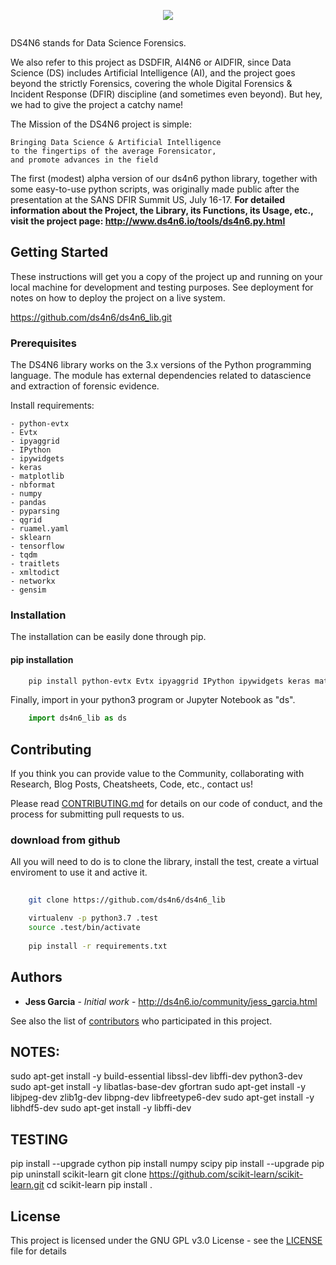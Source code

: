 <!-- PROJECT LOGO -->

<p align="center">
  <a href="http://www.ds4n6.io">
    <img src="http://www.ds4n6.io/images/DS4N6.jpg">
  </a>
</p>

<a href="http://www.ds4n6.io" title=""><img src="http://ds4n6.io/images/logo-s.png" alt="" /></a>

DS4N6 stands for Data Science Forensics.

We also refer to this project as DSDFIR, AI4N6 or AIDFIR, since Data Science (DS) includes Artificial Intelligence (AI), and the project goes beyond the strictly Forensics, covering the whole Digital Forensics & Incident Response (DFIR) discipline (and sometimes even beyond). But hey, we had to give the project a catchy name!

The Mission of the DS4N6 project is simple:

```
Bringing Data Science & Artificial Intelligence
to the fingertips of the average Forensicator,
and promote advances in the field
```

The first (modest) alpha version of our ds4n6 python library, together with some easy-to-use python scripts, was originally made public after the presentation at the SANS DFIR Summit US, July 16-17.
**For detailed information about the Project, the Library, its Functions, its Usage, etc., visit the project page: http://www.ds4n6.io/tools/ds4n6.py.html**

## Getting Started

These instructions will get you a copy of the project up and running on your local machine for development and testing purposes. See deployment for notes on how to deploy the project on a live system.

https://github.com/ds4n6/ds4n6_lib.git

### Prerequisites

The DS4N6 library works on the 3.x versions of the Python programming language. The module has external dependencies related to datascience and extraction of forensic evidence.

Install requirements:

    - python-evtx
    - Evtx
    - ipyaggrid
    - IPython
    - ipywidgets
    - keras
    - matplotlib
    - nbformat
    - numpy
    - pandas
    - pyparsing
    - qgrid
    - ruamel.yaml
    - sklearn
    - tensorflow
    - tqdm
    - traitlets
    - xmltodict
    - networkx
    - gensim

### Installation

The installation can be easily done through pip.

#### pip installation

```sh
    pip install python-evtx Evtx ipyaggrid IPython ipywidgets keras matplotlib nbformat numpy pandas pyparsing qgrid ruamel.yaml sklearn tensorflow tqdm traitlets xmltodict ds4n6-lib
```

Finally, import in your python3 program or Jupyter Notebook as "ds".

```python
    import ds4n6_lib as ds
```

## Contributing

If you think you can provide value to the Community, collaborating with Research, Blog Posts, Cheatsheets, Code, etc., contact us!

Please read [CONTRIBUTING.md](https://gist.github.com/PurpleBooth/b24679402957c63ec426) for details on our code of conduct, and the process for submitting pull requests to us.

### download from github

All you will need to do is to clone the library, install the test, create a virtual enviroment to use it and active it.

```sh
    
    git clone https://github.com/ds4n6/ds4n6_lib    

    virtualenv -p python3.7 .test
    source .test/bin/activate
    
    pip install -r requirements.txt 
```

## Authors

* **Jess Garcia** - *Initial work* - http://ds4n6.io/community/jess_garcia.html

See also the list of [contributors](http://ds4n6.io/community.html) who participated in this project.


## NOTES:
sudo apt-get install -y build-essential libssl-dev libffi-dev python3-dev
sudo apt-get install -y libatlas-base-dev gfortran
sudo apt-get install -y libjpeg-dev zlib1g-dev libpng-dev libfreetype6-dev
sudo apt-get install -y libhdf5-dev
sudo apt-get install -y libffi-dev

## TESTING

pip install --upgrade cython
pip install numpy scipy
pip install --upgrade pip
pip uninstall scikit-learn
git clone https://github.com/scikit-learn/scikit-learn.git
cd scikit-learn
pip install .

## License

This project is licensed under the GNU GPL v3.0 License - see the [LICENSE](LICENSE) file for details
